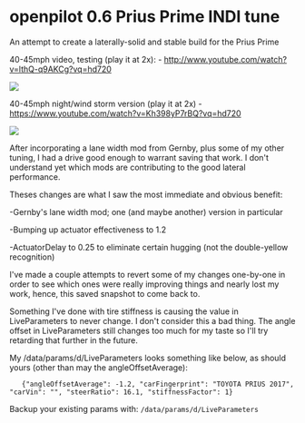 openpilot 0.6 Prius Prime INDI tune
======

An attempt to create a laterally-solid and stable build for the Prius Prime

40-45mph video, testing (play it at 2x): - http://www.youtube.com/watch?v=lthQ-q9AKCg?vq=hd720

[![](http://img.youtube.com/vi/lthQ-q9AKCg/0.jpg)](http://www.youtube.com/watch?v=lthQ-q9AKCg?vq=hd720 "40-45mph video, testing")

40-45mph night/wind storm version (play it at 2x) - https://www.youtube.com/watch?v=Kh398yP7rBQ?vq=hd720

[![](http://img.youtube.com/vi/Kh398yP7rBQ/0.jpg)](https://www.youtube.com/watch?v=Kh398yP7rBQ?vq=hd720 "40-45mph night/wind storm version")

After incorporating a lane width mod from Gernby, plus some of my other tuning, I had a drive good enough to warrant saving that work. I don't understand yet which mods are contributing to the good lateral performance.

Theses changes are what I saw the most immediate and obvious benefit:

 -Gernby's lane width mod; one (and maybe another) version in particular

 -Bumping up actuator effectiveness to 1.2
 
 -ActuatorDelay to 0.25 to eliminate certain hugging (not the double-yellow recognition)
 
 
 I've made a couple attempts to revert some of my changes one-by-one in order to see which ones were really improving things and nearly lost my work, hence, this saved snapshot to come back to.
 
 Something I've done with tire stiffness is causing the value in LiveParameters to never change. I don't consider this a bad thing. The angle offset in LiveParameters still changes too much for my taste so I'll try retarding that further in the future.
 
 My /data/params/d/LiveParameters looks something like below, as should yours (other than may the angleOffsetAverage):
```
   {"angleOffsetAverage": -1.2, "carFingerprint": "TOYOTA PRIUS 2017", "carVin": "", "steerRatio": 16.1, "stiffnessFactor": 1}
```
Backup your existing params with:
`/data/params/d/LiveParameters`
